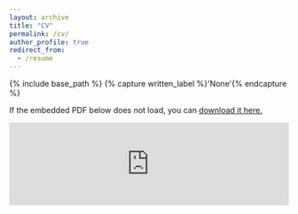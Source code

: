 ```yaml
---
layout: archive
title: "CV"
permalink: /cv/
author_profile: true
redirect_from:
  - /resume
---
```



{% include base_path %}
{% capture written_label %}'None'{% endcapture %}

If the embedded PDF below does not load, you can <u><a href="https://flokom.github.io/files/CV_DATA.pdf">download it here.</a></u>
<br/>

<embed src="https://flokom.github.io/files/CV_DATA.pdf" type="application/pdf" width="100%" />
